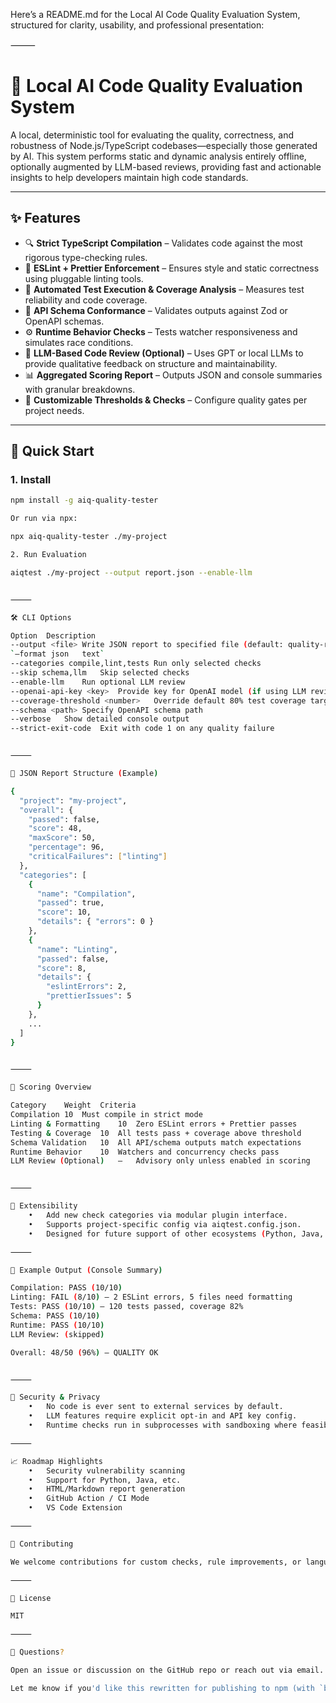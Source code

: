Here’s a README.md for the Local AI Code Quality Evaluation System, structured for clarity, usability, and professional presentation:

⸻


# 🧪 Local AI Code Quality Evaluation System

A local, deterministic tool for evaluating the quality, correctness, and robustness of Node.js/TypeScript codebases—especially those generated by AI. This system performs static and dynamic analysis entirely offline, optionally augmented by LLM-based reviews, providing fast and actionable insights to help developers maintain high code standards.

---

## ✨ Features

- 🔍 **Strict TypeScript Compilation** – Validates code against the most rigorous type-checking rules.
- 🎯 **ESLint + Prettier Enforcement** – Ensures style and static correctness using pluggable linting tools.
- 🧪 **Automated Test Execution & Coverage Analysis** – Measures test reliability and code coverage.
- 📐 **API Schema Conformance** – Validates outputs against Zod or OpenAPI schemas.
- ⚙️ **Runtime Behavior Checks** – Tests watcher responsiveness and simulates race conditions.
- 🧠 **LLM-Based Code Review (Optional)** – Uses GPT or local LLMs to provide qualitative feedback on structure and maintainability.
- 📊 **Aggregated Scoring Report** – Outputs JSON and console summaries with granular breakdowns.
- 🔧 **Customizable Thresholds & Checks** – Configure quality gates per project needs.

---

## 🚀 Quick Start

### 1. Install

```bash
npm install -g aiq-quality-tester

Or run via npx:

npx aiq-quality-tester ./my-project

2. Run Evaluation

aiqtest ./my-project --output report.json --enable-llm


⸻

🛠️ CLI Options

Option	Description
--output <file>	Write JSON report to specified file (default: quality-report.json)
`–format json	text`
--categories compile,lint,tests	Run only selected checks
--skip schema,llm	Skip selected checks
--enable-llm	Run optional LLM review
--openai-api-key <key>	Provide key for OpenAI model (if using LLM review)
--coverage-threshold <number>	Override default 80% test coverage target
--schema <path>	Specify OpenAPI schema path
--verbose	Show detailed console output
--strict-exit-code	Exit with code 1 on any quality failure


⸻

📁 JSON Report Structure (Example)

{
  "project": "my-project",
  "overall": {
    "passed": false,
    "score": 48,
    "maxScore": 50,
    "percentage": 96,
    "criticalFailures": ["linting"]
  },
  "categories": [
    {
      "name": "Compilation",
      "passed": true,
      "score": 10,
      "details": { "errors": 0 }
    },
    {
      "name": "Linting",
      "passed": false,
      "score": 8,
      "details": {
        "eslintErrors": 2,
        "prettierIssues": 5
      }
    },
    ...
  ]
}


⸻

🔄 Scoring Overview

Category	Weight	Criteria
Compilation	10	Must compile in strict mode
Linting & Formatting	10	Zero ESLint errors + Prettier passes
Testing & Coverage	10	All tests pass + coverage above threshold
Schema Validation	10	All API/schema outputs match expectations
Runtime Behavior	10	Watchers and concurrency checks pass
LLM Review (Optional)	—	Advisory only unless enabled in scoring


⸻

🧩 Extensibility
	•	Add new check categories via modular plugin interface.
	•	Supports project-specific config via aiqtest.config.json.
	•	Designed for future support of other ecosystems (Python, Java, etc).

⸻

🧪 Example Output (Console Summary)

Compilation: PASS (10/10)
Linting: FAIL (8/10) – 2 ESLint errors, 5 files need formatting
Tests: PASS (10/10) – 120 tests passed, coverage 82%
Schema: PASS (10/10)
Runtime: PASS (10/10)
LLM Review: (skipped)

Overall: 48/50 (96%) – QUALITY OK


⸻

🔐 Security & Privacy
	•	No code is ever sent to external services by default.
	•	LLM features require explicit opt-in and API key config.
	•	Runtime checks run in subprocesses with sandboxing where feasible.

⸻

📈 Roadmap Highlights
	•	Security vulnerability scanning
	•	Support for Python, Java, etc.
	•	HTML/Markdown report generation
	•	GitHub Action / CI Mode
	•	VS Code Extension

⸻

🤝 Contributing

We welcome contributions for custom checks, rule improvements, or language extensions. Future versions will include a plugin API and configuration schema.

⸻

📄 License

MIT

⸻

💬 Questions?

Open an issue or discussion on the GitHub repo or reach out via email.

Let me know if you'd like this rewritten for publishing to npm (with `bin` section, `keywords`, etc.) or as a GitHub landing page with screenshots and badges.
